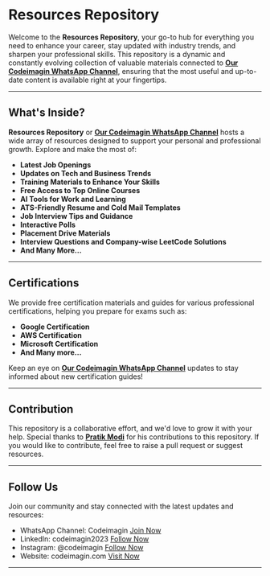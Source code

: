 # Resources Repository

Welcome to the **Resources Repository**, your go-to hub for everything you need to enhance your career, stay updated with industry trends, and sharpen your professional skills. This repository is a dynamic and constantly evolving collection of valuable materials connected to **[Our Codeimagin WhatsApp Channel](https://whatsapp.com/channel/0029VaksPR0E50UdrJyBKl0s)**, ensuring that the most useful and up-to-date content is available right at your fingertips.

---

## What's Inside?

**Resources Repository** or **[Our Codeimagin WhatsApp Channel](https://whatsapp.com/channel/0029VaksPR0E50UdrJyBKl0s)** hosts a wide array of resources designed to support your personal and professional growth. Explore and make the most of:

- **Latest Job Openings**
- **Updates on Tech and Business Trends**
- **Training Materials to Enhance Your Skills**
- **Free Access to Top Online Courses**
- **AI Tools for Work and Learning**
- **ATS-Friendly Resume and Cold Mail Templates**
- **Job Interview Tips and Guidance**
- **Interactive Polls**
- **Placement Drive Materials**
- **Interview Questions and Company-wise LeetCode Solutions**
- **And Many More…**
 
---

## Certifications

We provide free certification materials and guides for various professional certifications, helping you prepare for exams such as:
- **Google Certification**
- **AWS Certification**
- **Microsoft Certification**
- **And Many more...**

Keep an eye on **[Our Codeimagin WhatsApp Channel](https://whatsapp.com/channel/0029VaksPR0E50UdrJyBKl0s)** updates to stay informed about new certification guides!

---

## Contribution

This repository is a collaborative effort, and we'd love to grow it with your help. Special thanks to **[Pratik Modi](https://www.linkedin.com/in/pratikmodi09/)** for his contributions to this repository. If you would like to contribute, feel free to raise a pull request or suggest resources.

---

## Follow Us

Join our community and stay connected with the latest updates and resources:

- WhatsApp Channel: Codeimagin [Join Now](https://whatsapp.com/channel/0029VaksPR0E50UdrJyBKl0s)
- LinkedIn: codeimagin2023 [Follow Now](https://www.linkedin.com/company/codeimagin2023)
- Instagram: @codeimagin [Follow Now](https://www.instagram.com/codeimagin)
- Website: codeimagin.com [Visit Now](https://codeimagin.com/)

---
